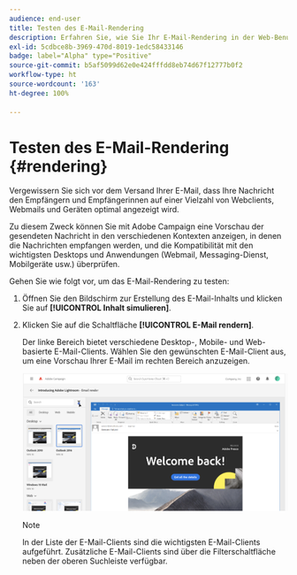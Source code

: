 ```yaml
---
audience: end-user
title: Testen des E-Mail-Rendering
description: Erfahren Sie, wie Sie Ihr E-Mail-Rendering in der Web-Benutzeroberfläche von Campaign testen können.
exl-id: 5cdbce8b-3969-470d-8019-1edc58433146
badge: label="Alpha" type="Positive"
source-git-commit: b5af5099d62e0e424fffdd8eb74d67f12777b0f2
workflow-type: ht
source-wordcount: '163'
ht-degree: 100%

---
```



# Testen des E-Mail-Rendering {#rendering}


Vergewissern Sie sich vor dem Versand Ihrer E-Mail, dass Ihre Nachricht den Empfängern und Empfängerinnen auf einer Vielzahl von Webclients, Webmails und Geräten optimal angezeigt wird.

Zu diesem Zweck können Sie mit Adobe Campaign eine Vorschau der gesendeten Nachricht in den verschiedenen Kontexten anzeigen, in denen die Nachrichten empfangen werden, und die Kompatibilität mit den wichtigsten Desktops und Anwendungen (Webmail, Messaging-Dienst, Mobilgeräte usw.) überprüfen.

Gehen Sie wie folgt vor, um das E-Mail-Rendering zu testen:

1. Öffnen Sie den Bildschirm zur Erstellung des E-Mail-Inhalts und klicken Sie auf **[!UICONTROL Inhalt simulieren]**.

1. Klicken Sie auf die Schaltfläche **[!UICONTROL E-Mail rendern]**.

   Der linke Bereich bietet verschiedene Desktop-, Mobile- und Web-basierte E-Mail-Clients. Wählen Sie den gewünschten E-Mail-Client aus, um eine Vorschau Ihrer E-Mail im rechten Bereich anzuzeigen.

   ![](assets/render-context.png)

   >[!NOTE]
   >
   >In der Liste der E-Mail-Clients sind die wichtigsten E-Mail-Clients aufgeführt. Zusätzliche E-Mail-Clients sind über die Filterschaltfläche neben der oberen Suchleiste verfügbar.
